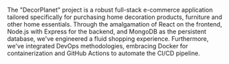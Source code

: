 The "DecorPlanet" project is a robust full-stack e-commerce application tailored specifically for   purchasing home decoration products, furniture and other home essentials. Through the amalgamation of React on the frontend, Node.js with Express for the backend, and MongoDB as the persistent database, we've engineered a fluid shopping experience. Furthermore, we've integrated DevOps methodologies, embracing Docker for containerization and GitHub Actions to automate the CI/CD pipeline.
